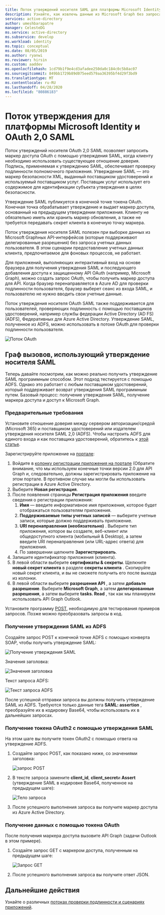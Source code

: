 ```yaml
---
title: Поток утверждений носителя SAML для платформы Microsoft Identity & | Службы
description: Узнайте, как извлечь данные из Microsoft Graph без запроса учетных данных пользователя с помощью потока утверждения носителя SAML.
services: active-directory
author: umeshbarapatre
manager: CelesteDG
ms.service: active-directory
ms.subservice: develop
ms.workload: identity
ms.topic: conceptual
ms.date: 08/05/2019
ms.author: ryanwi
ms.reviewer: hirsin
ms.custom: aaddev
ms.openlocfilehash: 1cd79b1f9e4cd3afadee250da0c184c0c5b8ac07
ms.sourcegitcommit: 849bb1729b89d075eed579aa36395bf4d29f3bd9
ms.translationtype: MT
ms.contentlocale: ru-RU
ms.lasthandoff: 04/28/2020
ms.locfileid: "80886183"
---
```

# <a name="microsoft-identity-platform-and-oauth-20-saml-bearer-assertion-flow"></a>Поток утверждения для платформы Microsoft Identity и OAuth 2,0 SAML
Поток утверждений носителя OAuth 2,0 SAML позволяет запросить маркер доступа OAuth с помощью утверждения SAML, когда клиенту необходимо использовать существующее отношение доверия. Подпись, применяемая к утверждению SAML, обеспечивает проверку подлинности полномочного приложения. Утверждение SAML — это маркер безопасности XML, выданный поставщиком удостоверений и используемый поставщиком услуг. Поставщик услуг использует его содержимое для идентификации субъекта утверждения в целях безопасности.

Утверждение SAML публикуется в конечной точке токена OAuth.  Конечная точка обрабатывает утверждение и выдает маркер доступа, основанный на предыдущем утверждении приложения. Клиенту не обязательно иметь или хранить маркер обновления, а также не требуется передавать секрет клиента в конечную точку маркера.

Поток утверждения носителя SAML полезен при выборке данных из Microsoft Graphных API-интерфейсов (которые поддерживают делегированные разрешения) без запроса учетных данных пользователя. В этом сценарии предоставление учетных данных клиента, предпочитаемое для фоновых процессов, не работает.

Для приложений, выполняющих интерактивный вход на основе браузера для получения утверждения SAML и последующего добавления доступа к защищенному API OAuth (например, Microsoft Graph), можно создать запрос OAuth, чтобы получить маркер доступа для API. Когда браузер перенаправляется в Azure AD для проверки подлинности пользователя, браузер выберет сеанс из входа SAML, и пользователю не нужно вводить свои учетные данные.

Поток утверждения носителя OAuth SAML также поддерживается для пользователей, проверяющих подлинность с помощью поставщиков удостоверений, например службы федерации Active Directory (AD FS) (ADFS), Федеративных для Azure Active Directory.  Утверждение SAML, полученное из ADFS, можно использовать в потоке OAuth для проверки подлинности пользователя.

![Поток OAuth](./media/v2-saml-bearer-assertion/1.png)

## <a name="call-graph-using-saml-bearer-assertion"></a>Граф вызовов, использующий утверждение носителя SAML
Теперь давайте посмотрим, как можно реально получить утверждение SAML программным способом. Этот подход тестируется с помощью ADFS. Однако это работает с любым поставщиком удостоверений, который поддерживает возврат утверждения SAML программным путем. Базовый процесс: получение утверждения SAML, получение маркера доступа и доступ к Microsoft Graph.

### <a name="prerequisites"></a>Предварительные требования

Установите отношение доверия между сервером авторизации/средой (Microsoft 365) и поставщиком удостоверений или издателем утверждения носителя SAML 2,0 (ADFS). Чтобы настроить ADFS для единого входа и как поставщика удостоверений, обратитесь к [этой статье](https://blogs.technet.microsoft.com/canitpro/2015/09/11/step-by-step-setting-up-ad-fs-and-enabling-single-sign-on-to-office-365/).

Зарегистрируйте приложение на [портале](https://ms.portal.azure.com/#blade/Microsoft_AAD_RegisteredApps/ApplicationsListBlade):
1. Войдите в [колонку регистрации приложения на портале](https://ms.portal.azure.com/#blade/Microsoft_AAD_RegisteredApps/ApplicationsListBlade) (Обратите внимание, что мы используем конечные точки версии 2.0 для API Graph и, следовательно, должны зарегистрировать приложение на этом портале. В противном случае мы могли бы использовать регистрации в Azure Active Directory. 
1. Выберите **Новая регистрация**.
1. После появления страницы **Регистрация приложения** введите сведения о регистрации приложения: 
    1. **Имя** — введите информативное имя приложения, которое будет отображаться пользователям приложения.
    1. **Поддерживаемые типы учетных записей** — выберите учетные записи, которые должно поддерживать приложение.
    1. **URI перенаправления (необязательно)** . Выберите тип приложения, которое вы создаете, веб-клиент или общедоступного клиента (мобильный & Desktop), а затем введите URI перенаправления (или URL-адрес ответа) для приложения.
    1. По завершении щелкните **Зарегистрировать**.
1. Запишите идентификатор приложения (клиента).
1. В левой области выберите **сертификаты & секреты**. Щелкните **новый секрет клиента** в разделе **секреты клиента** . Скопируйте новый секрет клиента, и вы не сможете получить его после выхода из колонки.
1. В левой области выберите **разрешения API** , а затем **добавьте разрешение**. Выберите **Microsoft Graph**, а затем **делегированные разрешения**, а затем выберите **tasks. Read** , так как мы планируем использовать API Graph Outlook. 

Установите программу [POST](https://www.getpostman.com/), необходимую для тестирования примеров запросов.  Позже можно преобразовать запросы в код.

### <a name="get-the-saml-assertion-from-adfs"></a>Получение утверждения SAML из ADFS
Создайте запрос POST к конечной точке ADFS с помощью конверта SOAP, чтобы получить утверждение SAML:

![Получение утверждения SAML](./media/v2-saml-bearer-assertion/2.png)

Значения заголовка:

![Значения заголовка](./media/v2-saml-bearer-assertion/3.png)

Текст запроса ADFS:

![Текст запроса ADFS](./media/v2-saml-bearer-assertion/4.png)

После успешной отправки запроса вы должны получить утверждение SAML из ADFS. Требуются только данные тега **SAML: assertion** , преобразуйте их в кодировку Base64, чтобы использовать их в дальнейших запросах.

### <a name="get-the-oauth2-token-using-the-saml-assertion"></a>Получение токена OAuth2 с помощью утверждения SAML 
На этом шаге вы получите токен OAuth2 с помощью ответа на утверждение ADFS.

1. Создайте запрос POST, как показано ниже, со значениями заголовка:

    ![запрос POST](./media/v2-saml-bearer-assertion/5.png)
1. В тексте запроса замените **client_id**, **client_secret**и **Assert** (утверждение SAML в кодировке Base64, полученное на предыдущем шаге):

    ![Тело запроса](./media/v2-saml-bearer-assertion/6.png)
1. После успешного выполнения запроса вы получите маркер доступа из Azure Active Directory.

### <a name="get-the-data-with-the-oauth-token"></a>Получение данных с помощью токена OAuth

После получения маркера доступа вызовите API Graph (задачи Outlook в этом примере). 

1. Создайте запрос GET с маркером доступа, полученным на предыдущем шаге:

    ![Запрос GET](./media/v2-saml-bearer-assertion/7.png)

1. После успешного выполнения запроса вы получите ответ JSON.

## <a name="next-steps"></a>Дальнейшие действия

Узнайте о различных [потоках проверки подлинности и сценариях приложений](authentication-flows-app-scenarios.md).
